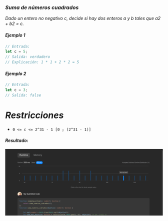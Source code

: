 ### _Suma de números cuadrados_

_Dado un entero no negativo c, decide si hay dos enteros a y b tales que a2 + b2 = c._

#### _Ejemplo 1_

```typescript
// Entrada:
let c = 5;
// Salida: verdadero
// Explicación: 1 * 1 + 2 * 2 = 5
```

#### _Ejemplo 2_

```typescript
// Entrada:
let c = 3;
// Salida: false
```

# _Restricciones_

- `0 <= c <= 2^31 - 1 [0 ; (2^31 - 1)]`
#### _Resultado:_
![captura de los test del desafio](https://github.com/jean-carlos-19/leetcode/blob/master/captura/challengue-10-02.png)

